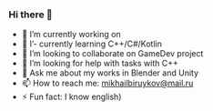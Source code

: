 ### Hi there 👋

- 🔭 I’m currently working on 
- 🌱 I’-  currently learning C++/C#/Kotlin
- 👯 I’m looking to collaborate on GameDev project
- 🤔 I’m looking for help with tasks with C++
- 💬 Ask me about my works in Blender and Unity
- 📫 How to reach me: mikhailbiruykov@mail.ru
- ⚡ Fun fact: I know english)
